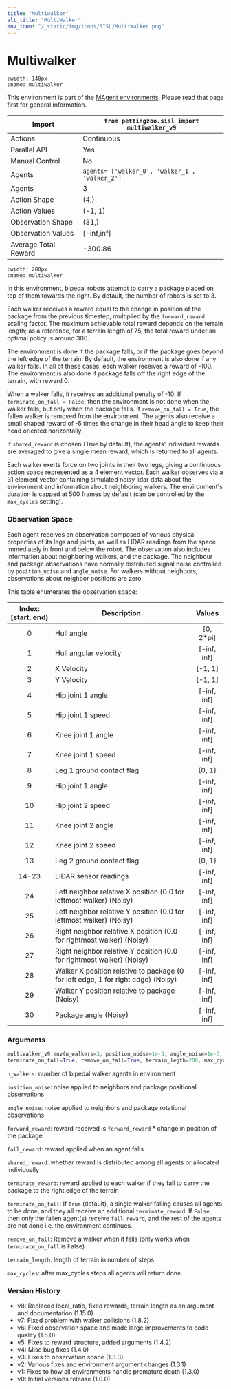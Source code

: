 ```yaml
---
title: "Multiwalker"
alt_title: "MultiWalker"
env_icon: "/_static/img/icons/SISL/MultiWalker.png"
---
```


# Multiwalker

```{figure} sisl_multiwalker.gif 
:width: 140px
:name: multiwalker
```

This environment is part of the <a href='..'>MAgent environments</a>. Please read that page first for general information.

| Import               | `from pettingzoo.sisl import multiwalker_v9`   |
|----------------------|------------------------------------------------|
| Actions              | Continuous                                     |
| Parallel API         | Yes                                            |
| Manual Control       | No                                             |
| Agents               | `agents= ['walker_0', 'walker_1', 'walker_2']` |
| Agents               | 3                                              |
| Action Shape         | (4,)                                           |
| Action Values        | (-1, 1)                                        |
| Observation Shape    | (31,)                                          |
| Observation Values   | [-inf,inf]                                     |
| Average Total Reward | -300.86                                        |

```{figure} ../../_static/img/aec/sisl_multiwalker_aec.svg
:width: 200px
:name: multiwalker
```

In this environment, bipedal robots attempt to carry a package placed on top of them towards the right. By default, the number of robots is set to 3.

Each walker receives a reward equal to the change in position of the package from the previous timestep, multiplied by the `forward_reward` scaling factor. The maximum achievable total reward depends on the terrain length; as a reference, for a terrain length of 75, the total reward under an optimal policy is around 300.

The environment is done if the package falls, or if the package goes beyond the left edge of the terrain. By default, the environment is also done if any walker falls. In all of these cases, each walker receives a reward of -100. The environment is also done if package falls off the right edge of the terrain, with reward 0.

When a walker falls, it receives an additional penalty of -10. If `terminate_on_fall = False`, then the environment is not done when the walker falls, but only when the package falls. If `remove_on_fall = True`, the fallen walker is removed from the environment. The agents also receive a small shaped reward of -5 times the change in their head angle to keep their head oriented horizontally.

If `shared_reward` is chosen (True by default), the agents' individual rewards are averaged to give a single mean reward, which is returned to all agents.

Each walker exerts force on two joints in their two legs, giving a continuous action space represented as a 4 element vector. Each walker observes via a 31 element vector containing simulated noisy lidar data about the environment and information about neighboring walkers. The environment's duration is capped at 500 frames by default (can be controlled by the `max_cycles` setting).



### Observation Space

Each agent receives an observation composed of various physical properties of its legs and joints, as well as LIDAR readings from the space immediately in front and below the robot. The observation also includes information about neighboring walkers, and the package. The neighbour and package observations have normally distributed signal noise controlled by `position_noise` and `angle_noise`. For walkers without neighbors, observations about neighbor positions are zero.



This table enumerates the observation space:

| Index: [start, end) | Description                                                  |   Values    |
|:-----------------:|------------------------------------------------------------|:---------------:|
|          0          | Hull angle                |  [0, 2*pi]  |
|          1          | Hull angular velocity                                        | [-inf, inf] |
|          2          | X Velocity                                                   |   [-1, 1]   |
|          3          | Y Velocity                                                   |   [-1, 1]   |
|          4          | Hip joint 1 angle                                            | [-inf, inf] |
|          5          | Hip joint 1 speed                                            | [-inf, inf] |
|          6          | Knee joint 1 angle                                           | [-inf, inf] |
|          7          | Knee joint 1 speed                                           | [-inf, inf] |
|          8          | Leg 1 ground contact flag                                    |   {0, 1}    |
|          9          | Hip joint 1 angle                                            | [-inf, inf] |
|         10          | Hip joint 2 speed                                            | [-inf, inf] |
|         11          | Knee joint 2 angle                                           | [-inf, inf] |
|         12          | Knee joint 2 speed                                           | [-inf, inf] |
|         13          | Leg 2 ground contact flag                                    |   {0, 1}    |
|        14-23        | LIDAR sensor readings                                        | [-inf, inf] |
|         24          | Left neighbor relative X position (0.0 for leftmost walker) (Noisy) | [-inf, inf] |
|         25          | Left neighbor relative Y position (0.0 for leftmost walker) (Noisy) | [-inf, inf] |
|         26          | Right neighbor relative X position (0.0 for rightmost walker) (Noisy) | [-inf, inf] |
|         27          | Right neighbor relative Y position (0.0 for rightmost walker) (Noisy) | [-inf, inf] |
|         28          | Walker X position relative to package (0 for left edge, 1 for right edge) (Noisy) | [-inf, inf] |
|         29          | Walker Y position relative to package (Noisy)                        | [-inf, inf] |
|         30          | Package angle (Noisy)                                                | [-inf, inf] |

### Arguments

``` python
multiwalker_v9.env(n_walkers=3, position_noise=1e-3, angle_noise=1e-3, forward_reward=1.0, terminate_reward=-100.0, fall_reward=-10.0, shared_reward=True,
terminate_on_fall=True, remove_on_fall=True, terrain_legth=200, max_cycles=500)
```



`n_walkers`:  number of bipedal walker agents in environment

`position_noise`:  noise applied to neighbors and package positional observations

`angle_noise`:  noise applied to neighbors and package rotational observations

`forward_reward`: reward received is `forward_reward` * change in position of the package

`fall_reward`:  reward applied when an agent falls

`shared_reward`:  whether reward is distributed among all agents or allocated individually

`terminate_reward`: reward applied to each walker if they fail to carry the package to the right edge of the terrain

`terminate_on_fall`: If `True` (default), a single walker falling causes all agents to be done, and they all receive an additional `terminate_reward`. If `False`, then only the fallen agent(s) receive `fall_reward`, and the rest of the agents are not done i.e. the environment continues.

`remove_on_fall`: Remove a walker when it falls (only works when `terminate_on_fall` is False)

`terrain_length`: length of terrain in number of steps

`max_cycles`:  after max_cycles steps all agents will return done


### Version History
* v8: Replaced local_ratio, fixed rewards, terrain length as an argument and documentation (1.15.0)
* v7: Fixed problem with walker collisions (1.8.2)
* v6: Fixed observation space and made large improvements to code quality (1.5.0)
* v5: Fixes to reward structure, added arguments (1.4.2)
* v4: Misc bug fixes (1.4.0)
* v3: Fixes to observation space (1.3.3)
* v2: Various fixes and environment argument changes (1.3.1)
* v1: Fixes to how all environments handle premature death (1.3.0)
* v0: Initial versions release (1.0.0)
</div>
